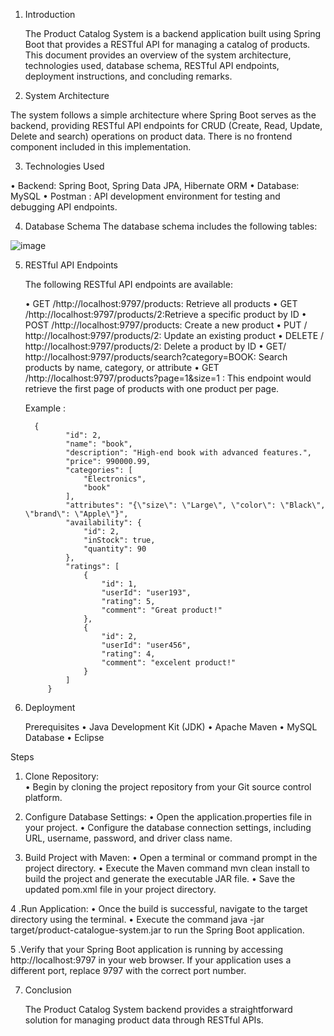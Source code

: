 1. Introduction
   
    The Product Catalog System is a backend application built using Spring Boot that provides a RESTful API for managing a catalog of 
    products. This document provides an overview of the system architecture, technologies used, database schema, RESTful API endpoints, 
    deployment instructions, and concluding remarks.
   
2. System Architecture 

  The system follows a simple architecture where Spring Boot serves as the backend, providing RESTful API endpoints for CRUD (Create, 
  Read, Update, Delete and search)  operations on product data. There is no frontend component included in this implementation. 
  
3. Technologies Used 

  • Backend: Spring Boot, Spring Data JPA, Hibernate ORM 
  • Database: MySQL 
  • Postman : API development environment for testing and debugging API endpoints. 

4. Database Schema 
The database schema includes the following tables:

![image](https://github.com/ravindra200117/Product_Catalogue_System/assets/153836974/34fa55d3-03ac-4043-b423-5ee4e95ce220)

5. RESTful API Endpoints
   
   The following RESTful API endpoints are available:
   
   • GET /http://localhost:9797/products: Retrieve all products 
   • GET /http://localhost:9797/products/2:Retrieve a specific product by ID 
   • POST /http://localhost:9797/products: Create a new product 
   • PUT / http://localhost:9797/products/2: Update an existing product 
   • DELETE / http://localhost:9797/products/2: Delete a product by ID 
   • GET/ http://localhost:9797/products/search?category=BOOK: Search products by name, category, or attribute
   • GET /http://localhost:9797/products?page=1&size=1 : This endpoint would retrieve the first page of products with one product per 
           page.

   Example :

         {
                "id": 2,
                "name": "book",
                "description": "High-end book with advanced features.",
                "price": 990000.99,
                "categories": [
                    "Electronics",
                    "book"
                ],
                "attributes": "{\"size\": \"Large\", \"color\": \"Black\", \"brand\": \"Apple\"}",
                "availability": {
                    "id": 2,
                    "inStock": true,
                    "quantity": 90
                },
                "ratings": [
                    {
                        "id": 1,
                        "userId": "user193",
                        "rating": 5,
                        "comment": "Great product!"
                    },
                    {
                        "id": 2,
                        "userId": "user456",
                        "rating": 4,
                        "comment": "excelent product!"
                    }
                ]
            }
   
7. Deployment
   
   Prerequisites 
   • Java Development Kit (JDK) 
   • Apache Maven 
   • MySQL Database 
   • Eclipse
   
Steps 
   1. Clone Repository:  
      • Begin by cloning the project repository from your Git source control platform.
       
   2. Configure Database Settings: 
      • Open the application.properties file in your project. 
      • Configure the database connection settings, including URL, username, password, and driver class name.
      
   3. Build Project with Maven: 
      • Open a terminal or command prompt in the project directory. 
      • Execute the Maven command mvn clean install to build the project and generate the executable JAR file. 
      • Save the updated pom.xml file in your project directory. 

   4 .Run Application: 
      • Once the build is successful, navigate to the target directory using the terminal. 
      • Execute the command java -jar target/product-catalogue-system.jar to run the Spring Boot application. 
      
   5 .Verify that your Spring Boot application is running by accessing http://localhost:9797 in your web browser. If your application 
       uses a different port, replace 9797 with the correct port number. 
   
7. Conclusion
   
   The Product Catalog System backend provides a straightforward solution for managing product data through RESTful APIs.
